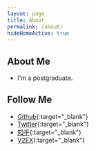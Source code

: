 ```yaml
---
layout: page
title: About
permalink: /about/
hideHomeActive: true
---
```


## About Me

- I'm a postgraduate.

## Follow Me

- [Github](https://github.com/{{site.github}}){:target="\_blank"}
- [Twitter](https://twitter.com/{{site.twitter}}){:target="\_blank"}
- [知乎](https://www.zhihu.com/people/{{site.zhihu}}){:target="\_blank"}
- [V2EX](https://www.v2ex.com/member/{{site.v2ex}}){:target="\_blank"}
